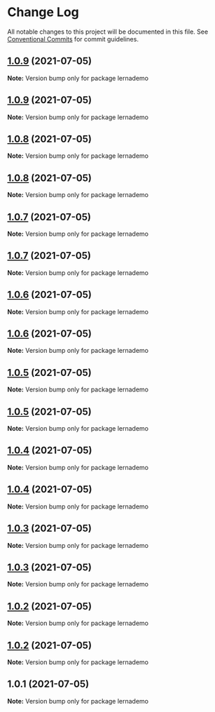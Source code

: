 # Change Log

All notable changes to this project will be documented in this file.
See [Conventional Commits](https://conventionalcommits.org) for commit guidelines.

## [1.0.9](https://github.com/mkmandar123/lernaDemo/compare/v1.0.8...v1.0.9) (2021-07-05)

**Note:** Version bump only for package lernademo





## [1.0.9](https://github.com/mkmandar123/lernaDemo/compare/v1.0.8...v1.0.9) (2021-07-05)

**Note:** Version bump only for package lernademo





## [1.0.8](https://github.com/mkmandar123/lernaDemo/compare/v1.0.7...v1.0.8) (2021-07-05)

**Note:** Version bump only for package lernademo





## [1.0.8](https://github.com/mkmandar123/lernaDemo/compare/v1.0.7...v1.0.8) (2021-07-05)

**Note:** Version bump only for package lernademo





## [1.0.7](https://github.com/mkmandar123/lernaDemo/compare/v1.0.6...v1.0.7) (2021-07-05)

**Note:** Version bump only for package lernademo





## [1.0.7](https://github.com/mkmandar123/lernaDemo/compare/v1.0.6...v1.0.7) (2021-07-05)

**Note:** Version bump only for package lernademo





## [1.0.6](https://github.com/mkmandar123/lernaDemo/compare/v1.0.5...v1.0.6) (2021-07-05)

**Note:** Version bump only for package lernademo





## [1.0.6](https://github.com/mkmandar123/lernaDemo/compare/v1.0.5...v1.0.6) (2021-07-05)

**Note:** Version bump only for package lernademo





## [1.0.5](https://github.com/mkmandar123/lernaDemo/compare/v1.0.4...v1.0.5) (2021-07-05)

**Note:** Version bump only for package lernademo





## [1.0.5](https://github.com/mkmandar123/lernaDemo/compare/v1.0.4...v1.0.5) (2021-07-05)

**Note:** Version bump only for package lernademo





## [1.0.4](https://github.com/mkmandar123/lernaDemo/compare/v1.0.3...v1.0.4) (2021-07-05)

**Note:** Version bump only for package lernademo





## [1.0.4](https://github.com/mkmandar123/lernaDemo/compare/v1.0.3...v1.0.4) (2021-07-05)

**Note:** Version bump only for package lernademo





## [1.0.3](https://github.com/mkmandar123/lernaDemo/compare/v1.0.2...v1.0.3) (2021-07-05)

**Note:** Version bump only for package lernademo





## [1.0.3](https://github.com/mkmandar123/lernaDemo/compare/v1.0.2...v1.0.3) (2021-07-05)

**Note:** Version bump only for package lernademo





## [1.0.2](https://github.com/mkmandar123/lernaDemo/compare/v1.0.1...v1.0.2) (2021-07-05)

**Note:** Version bump only for package lernademo





## [1.0.2](https://github.com/mkmandar123/lernaDemo/compare/v1.0.1...v1.0.2) (2021-07-05)

**Note:** Version bump only for package lernademo





## 1.0.1 (2021-07-05)

**Note:** Version bump only for package lernademo
